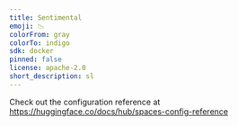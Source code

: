 ```yaml
---
title: Sentimental
emoji: 📉
colorFrom: gray
colorTo: indigo
sdk: docker
pinned: false
license: apache-2.0
short_description: sl
---
```


Check out the configuration reference at https://huggingface.co/docs/hub/spaces-config-reference
